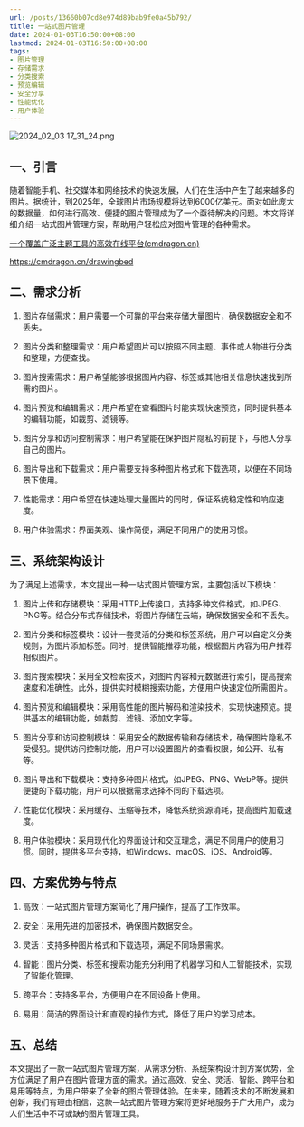 ```yaml
---
url: /posts/13660b07cd8e974d89bab9fe0a45b792/
title: 一站式图片管理
date: 2024-01-03T16:50:00+08:00
lastmod: 2024-01-03T16:50:00+08:00
tags:
- 图片管理
- 存储需求
- 分类搜索
- 预览编辑
- 安全分享
- 性能优化
- 用户体验
---
```


<img src="https://static.cmdragon.cn/blog/images/2024_02_03 17_31_24.png@blog" title="2024_02_03 17_31_24.png" alt="2024_02_03 17_31_24.png"/>


## 一、引言

随着智能手机、社交媒体和网络技术的快速发展，人们在生活中产生了越来越多的图片。据统计，到2025年，全球图片市场规模将达到6000亿美元。面对如此庞大的数据量，如何进行高效、便捷的图片管理成为了一个亟待解决的问题。本文将详细介绍一站式图片管理方案，帮助用户轻松应对图片管理的各种需求。

[一个覆盖广泛主题工具的高效在线平台(cmdragon.cn)](https://cmdragon.cn/drawingbed)

https://cmdragon.cn/drawingbed

## 二、需求分析

1. 图片存储需求：用户需要一个可靠的平台来存储大量图片，确保数据安全和不丢失。

2. 图片分类和整理需求：用户希望图片可以按照不同主题、事件或人物进行分类和整理，方便查找。

3. 图片搜索需求：用户希望能够根据图片内容、标签或其他相关信息快速找到所需的图片。

4. 图片预览和编辑需求：用户希望在查看图片时能实现快速预览，同时提供基本的编辑功能，如裁剪、滤镜等。

5. 图片分享和访问控制需求：用户希望能在保护图片隐私的前提下，与他人分享自己的图片。

6. 图片导出和下载需求：用户需要支持多种图片格式和下载选项，以便在不同场景下使用。

7. 性能需求：用户希望在快速处理大量图片的同时，保证系统稳定性和响应速度。

8. 用户体验需求：界面美观、操作简便，满足不同用户的使用习惯。

## 三、系统架构设计

为了满足上述需求，本文提出一种一站式图片管理方案，主要包括以下模块：

1. 图片上传和存储模块：采用HTTP上传接口，支持多种文件格式，如JPEG、PNG等。结合分布式存储技术，将图片存储在云端，确保数据安全和不丢失。

2. 图片分类和标签模块：设计一套灵活的分类和标签系统，用户可以自定义分类规则，为图片添加标签。同时，提供智能推荐功能，根据图片内容为用户推荐相似图片。

3. 图片搜索模块：采用全文检索技术，对图片内容和元数据进行索引，提高搜索速度和准确性。此外，提供实时模糊搜索功能，方便用户快速定位所需图片。

4. 图片预览和编辑模块：采用高性能的图片解码和渲染技术，实现快速预览。提供基本的编辑功能，如裁剪、滤镜、添加文字等。

5. 图片分享和访问控制模块：采用安全的数据传输和存储技术，确保图片隐私不受侵犯。提供访问控制功能，用户可以设置图片的查看权限，如公开、私有等。

6. 图片导出和下载模块：支持多种图片格式，如JPEG、PNG、WebP等。提供便捷的下载功能，用户可以根据需求选择不同的下载选项。

7. 性能优化模块：采用缓存、压缩等技术，降低系统资源消耗，提高图片加载速度。

8. 用户体验模块：采用现代化的界面设计和交互理念，满足不同用户的使用习惯。同时，提供多平台支持，如Windows、macOS、iOS、Android等。

## 四、方案优势与特点

1. 高效：一站式图片管理方案简化了用户操作，提高了工作效率。

2. 安全：采用先进的加密技术，确保图片数据安全。

3. 灵活：支持多种图片格式和下载选项，满足不同场景需求。

4. 智能：图片分类、标签和搜索功能充分利用了机器学习和人工智能技术，实现了智能化管理。

5. 跨平台：支持多平台，方便用户在不同设备上使用。

6. 易用：简洁的界面设计和直观的操作方式，降低了用户的学习成本。

## 五、总结

本文提出了一款一站式图片管理方案，从需求分析、系统架构设计到方案优势，全方位满足了用户在图片管理方面的需求。通过高效、安全、灵活、智能、跨平台和易用等特点，为用户带来了全新的图片管理体验。在未来，随着技术的不断发展和创新，我们有理由相信，这款一站式图片管理方案将更好地服务于广大用户，成为人们生活中不可或缺的图片管理工具。
